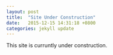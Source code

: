 ```yaml
---
layout: post
title:  "Site Under Construction"
date:   2015-12-15 14:31:18 +0800
categories: jekyll update
---
```

This site is curruntly under construction.

